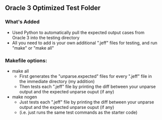 ## Oracle 3 Optimized Test Folder
### What's Added
<ul>
    <li> Used Python to automatically pull the expected output cases from Oracle 3 into the testing directory
    <li> All you need to add is your own additional ".jeff" files for testing, and run "make" or "make all"
</ul>
        
### Makefile options:
<ul>
    <li> make all
    <ul>
        <li> First generates the "unparse.expected" files for every ".jeff" file in the immediate directory (my addition)
        <li> Then tests each ".jeff" file by printing the diff between your unparse output and the expected unparse ouput (if any)
    </ul>
    <li> make nogen
    <ul>
      <li> Just tests each ".jeff" file by printing the diff between your unparse output and the expected unparse ouput (if any)
      <li> (i.e. just runs the same test commands as the starter code)
</ul>
